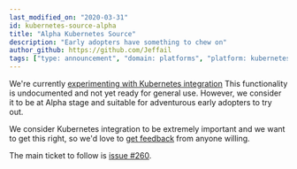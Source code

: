 ```yaml
---
last_modified_on: "2020-03-31"
id: kubernetes-source-alpha
title: "Alpha Kubernetes Source"
description: "Early adopters have something to chew on"
author_github: https://github.com/Jeffail
tags: ["type: announcement", "domain: platforms", "platform: kubernetes"]
---
```


We're currently [experimenting with Kubernetes integration](https://github.com/timberio/qovery/issues/260)
This functionality is undocumented and not yet ready for general use. However,
we consider it to be at Alpha stage and suitable for adventurous early adopters
to try out.

<!--truncate-->

We consider Kubernetes integration to be extremely important and we want to get
this right, so we'd love to [get feedback][urls.qovery_chat] from anyone willing.

The main ticket to follow is [issue #260](https://github.com/timberio/qovery/issues/260).


[urls.qovery_chat]: https://chat.qovery.dev

